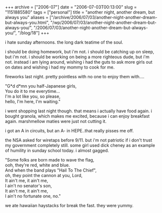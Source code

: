 +++
archive = ["2006-07"]
date = "2006-07-03T00:13:00"
slug = "1151885580"
tags = ["personal"]
title = "another night, another dream, but always you"
aliases = ["/archive/2006/07/03/another-night-another-dream-but-always-you.html", "/wp/2006/07/03/another-night-another-dream-but-always-you/", "/2006/07/03/another-night-another-dream-but-always-you/", "/blog/18"]
+++

i hate sunday afternoons. the long dark teatime of the soul.

i should be doing homework, but i'm not. i should be catching up on sleep,
but i'm not. i should be working on being a more righteous dude, but i'm
not. instead i am lying around, wishing i had the guts to ask more girls
out on dates and wishing i had my mommy to cook for me.

fireworks last night. pretty pointless with no one to enjoy them with....

"G\*d d\*mn you half-Japanese girls,  
You do it to me everytime...  
I'm a lot like you, so please,  
hello, I'm here, I'm waiting."  

i went shopping last night though. that means i actually have food again.
i bought granola, which makes me excited, because i can enjoy breakfast
again. marshmellow maties were just not cutting it.

i got an A in circuits, but an A- in HEPE..that really pisses me off.

the NSA asked for wiretaps before 9/11. but i'm not patriotic if i don't
trust my government completely still. some girl used dick cheney as an
example of humility in sunday school today. i almost gagged.

"Some folks are born made to wave the flag,  
ooh, they're red, white and blue.  
And when the band plays "Hail To The Chief",  
oh, they point the cannon at you, Lord,  
It ain't me, it ain't me,  
I ain't no senator's son,  
It ain't me, it ain't me,  
I ain't no fortunate one, no."  

we ate hawaiian haystacks for break the fast. they were yummy.


